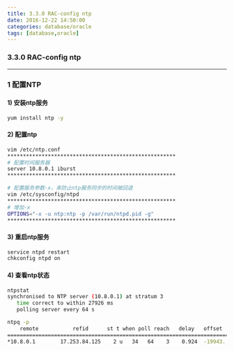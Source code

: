 ```yaml
---
title: 3.3.0 RAC-config ntp
date: 2016-12-22 14:50:00
categories: database/oracle
tags: [database,oracle]
---
```

### 3.3.0 RAC-config ntp

---

### 1 配置NTP
#### 1) 安装ntp服务
``` bash
yum install ntp -y
```
#### 2) 配置ntp
``` bash
vim /etc/ntp.conf
******************************************************
# 配置时间服务器
server 10.8.0.1 iburst
******************************************************

# 配置服务参数-x，来防止ntp服务同步的时间被回退
vim /etc/sysconfig/ntpd
******************************************************
# 增加-x
OPTIONS="-x -u ntp:ntp -p /var/run/ntpd.pid -g"
******************************************************
```
#### 3) 重启ntp服务
``` bash
service ntpd restart
chkconfig ntpd on
```
#### 4) 查看ntp状态
``` bash
ntpstat
synchronised to NTP server (10.8.0.1) at stratum 3
   time correct to within 27926 ms
   polling server every 64 s

ntpq -p
    remote           refid      st t when poll reach   delay   offset  jitter
==============================================================================
*10.8.0.1        17.253.84.125    2 u   34   64    3    0.924  -19943.  10.250
```
